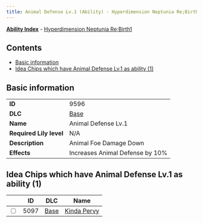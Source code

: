 ```yaml
---
title: Animal Defense Lv.1 (Ability) - Hyperdimension Neptunia Re;Birth1
---
```


[**Ability Index**](/neptunia/rb1/ability/index.html) - [Hyperdimension Neptunia Re;Birth1](/neptunia/rb1)

## Contents

- [Basic information](#basic-information)
- [Idea Chips which have Animal Defense Lv.1 as ability (1)](#idea-chips-which-have-animal-defense-lv1-as-ability-1)

## Basic information

|   |   |
| -- | -- |
| **ID** | 9596 |
| **DLC** | [Base](/neptunia/rb1/dlc/1-base.html) |
| **Name** | Animal Defense Lv.1 |
| **Required Lily level** | N/A |
| **Description** | Animal Foe Damage Down |
| **Effects** | Increases Animal Defense by 10% |


## Idea Chips which have Animal Defense Lv.1 as ability (1)

|    | ID | DLC | Name |
| -- | -- | --- | ---- |
| <input type="checkbox" id="rb1-item-1-5097" class="trackbox" /> | 5097 | [Base](/neptunia/rb1/dlc/1-base.html) | [Kinda Pervy](/neptunia/rb1/item/1-5097-kinda-pervy.html) |
